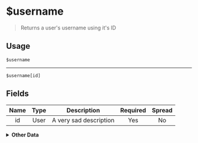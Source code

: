 # $username
> Returns a user's username using it's ID

## Usage
```
$username
```
---
```
$username[id]
```

## Fields
| Name | Type | Description | Required | Spread |
| :---: | :---: | :---: | :---: | :---: | 
| id   | User | A very sad description | Yes     | No  |

<details> <summary><strong>Other Data</strong></summary>
None
</details>